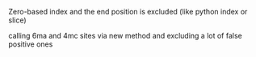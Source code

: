 
Zero-based index and the end position is excluded (like python index or slice)

calling 6ma and 4mc sites via new method and excluding a lot of false positive ones
